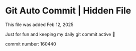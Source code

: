 # Git Auto Commit | Hidden File

This file was added Feb 12, 2025

Just for fun and keeping my daily git commit active 🤪

commit number: 160440
